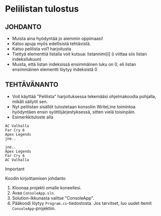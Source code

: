 # Pelilistan tulostus

## JOHDANTO
- Muista aina hyödyntää jo aiemmin oppimaasi!
- Katso apuja myös edellisistä tehtävistä.
- Katso pelilista vol1 harjoitusta
- Tiettyä elementtiä listalla voit kutsua: listannimi[i] (i viittaa siis listan indeksilukuun)
- Muista, että listan indeksissä ensimmäinen luku on 0, eli listan ensimmäinen elementti löytyy indeksistä 0
## TEHTÄVÄNANTO
- Voit käyttää "Pelilista" harjoituksessa tekemääsi ohjelmakoodia pohjalla, mikäli säilytit sen.
- Nyt pelilistan sisällöt tulostetaan konsoliin WriteLine toimintoa hyödyntäen ensin syöttöjärjestyksessä, sitten vielä toisinpäin.
- Esimerkkituloste alla

```
AC Valhalla
Far Cry 6
Apex Legends
jne..

jne..
Apex Legends
Far Cry 6
AC Valhalla
```


> [!IMPORTANT]
> Koodin kirjoittamisen johdanto
1. Kloonaa projekti omalle koneellesi.
2. Avaa `ConsoleApp.sln`.
3. Solution-ikkunasta valitse "ConsoleApp".
4. Pääkoodi löytyy `Program.cs`-tiedostosta. Jos tarvitset, luo uudet itemit `ConsoleApp`-projektiin.
